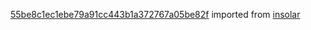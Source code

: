 [55be8c1ec1ebe79a91cc443b1a372767a05be82f](https://github.com/insolar/insolar/commit/55be8c1ec1ebe79a91cc443b1a372767a05be82f) imported from [insolar](https://github.com/insolar/insolar)
